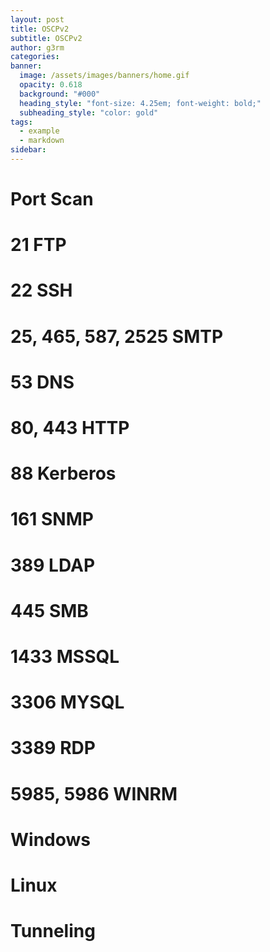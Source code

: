 ```yaml
---
layout: post
title: OSCPv2
subtitle: OSCPv2
author: g3rm
categories: 
banner:
  image: /assets/images/banners/home.gif
  opacity: 0.618
  background: "#000"
  heading_style: "font-size: 4.25em; font-weight: bold;"
  subheading_style: "color: gold"
tags:
  - example
  - markdown
sidebar:
---
```



# Port Scan

# 21 FTP

# 22 SSH

# 25, 465, 587, 2525 SMTP

# 53 DNS

# 80, 443 HTTP

# 88 Kerberos

# 161 SNMP

# 389 LDAP

# 445 SMB

# 1433 MSSQL

# 3306 MYSQL

# 3389 RDP

# 5985, 5986 WINRM

# Windows

# Linux

# Tunneling